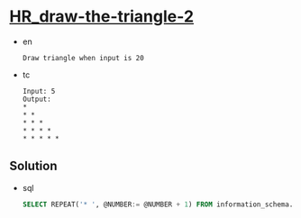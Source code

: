 # [HR_draw-the-triangle-2](https://www.hackerrank.com/challenges/draw-the-triangle-2)

* en

  ```en
  Draw triangle when input is 20
  ```

* tc

  ```tc
  Input: 5
  Output:
  *
  * *
  * * *
  * * * *
  * * * * *
  ```

## Solution

* sql

  ```sql
  SELECT REPEAT('* ', @NUMBER:= @NUMBER + 1) FROM information_schema.tables, (SELECT @NUMBER:=0) t LIMIT 20
  ```
